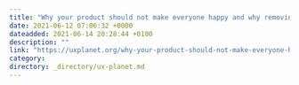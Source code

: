 ```yaml
---
title: "Why your product should not make everyone happy and why removing features might be the key to the…"
date: 2021-06-12 07:06:32 +0000
dateadded: 2021-06-14 20:28:44 +0100
description: ""
link: "https://uxplanet.org/why-your-product-should-not-make-everyone-happy-and-why-prioritizing-and-removing-features-might-be-a4b56f0e802c?source=rss----819cc2aaeee0---4"
category:
directory: _directory/ux-planet.md
---
```


